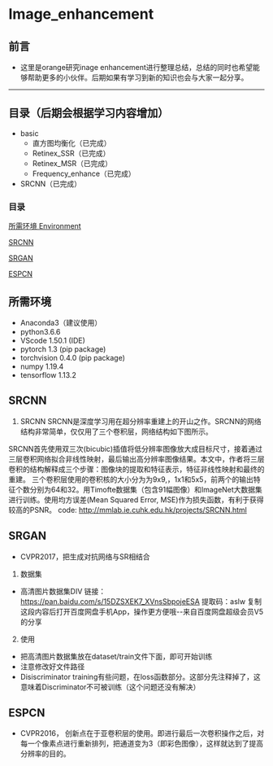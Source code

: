 # Image_enhancement

## 前言
* 这里是orange研究inage enhancement进行整理总结，总结的同时也希望能够帮助更多的小伙伴。后期如果有学习到新的知识也会与大家一起分享。

------
## 目录（后期会根据学习内容增加）
* basic
    * 直方图均衡化（已完成）
    * Retinex_SSR（已完成）
    * Retinex_MSR（已完成）
    * Frequency_enhance（已完成）
* SRCNN（已完成）

### 目录

[所需环境 Environment](#所需环境)

[SRCNN](#SRCNN)

[SRGAN](#SRGAN)

[ESPCN](#ESPCN)

## 所需环境
* Anaconda3（建议使用）
* python3.6.6
* VScode 1.50.1 (IDE)
* pytorch 1.3 (pip package)
* torchvision 0.4.0 (pip package)
* numpy 1.19.4
* tensorflow 1.13.2

## SRCNN
1. SRCNN
SRCNN是深度学习用在超分辨率重建上的开山之作。SRCNN的网络结构非常简单，仅仅用了三个卷积层，网络结构如下图所示。

SRCNN首先使用双三次(bicubic)插值将低分辨率图像放大成目标尺寸，接着通过三层卷积网络拟合非线性映射，最后输出高分辨率图像结果。本文中，作者将三层卷积的结构解释成三个步骤：图像块的提取和特征表示，特征非线性映射和最终的重建。
三个卷积层使用的卷积核的大小分为为9x9,，1x1和5x5，前两个的输出特征个数分别为64和32。用Timofte数据集（包含91幅图像）和ImageNet大数据集进行训练。使用均方误差(Mean Squared Error, MSE)作为损失函数，有利于获得较高的PSNR。
code: http://mmlab.ie.cuhk.edu.hk/projects/SRCNN.html


## SRGAN
- CVPR2017，把生成对抗网络与SR相结合

1. 数据集
- 高清图片数据集DIV
链接：https://pan.baidu.com/s/15DZSXEK7_XVnsSbpojeESA
提取码：aslw
复制这段内容后打开百度网盘手机App，操作更方便哦--来自百度网盘超级会员V5的分享

2. 使用
- 把高清图片数据集放在dataset/train文件下面，即可开始训练
- 注意修改好文件路径
- Disiscriminator training有些问题，在loss函数部分。这部分先注释掉了，这意味着Discriminator不可被训练（这个问题还没有解决）

## ESPCN
- CVPR2016， 创新点在于亚卷积层的使用。即进行最后一次卷积操作之后，对每一个像素点进行重新排列，把通道变为3（即彩色图像），这样就达到了提高分辨率的目的。
